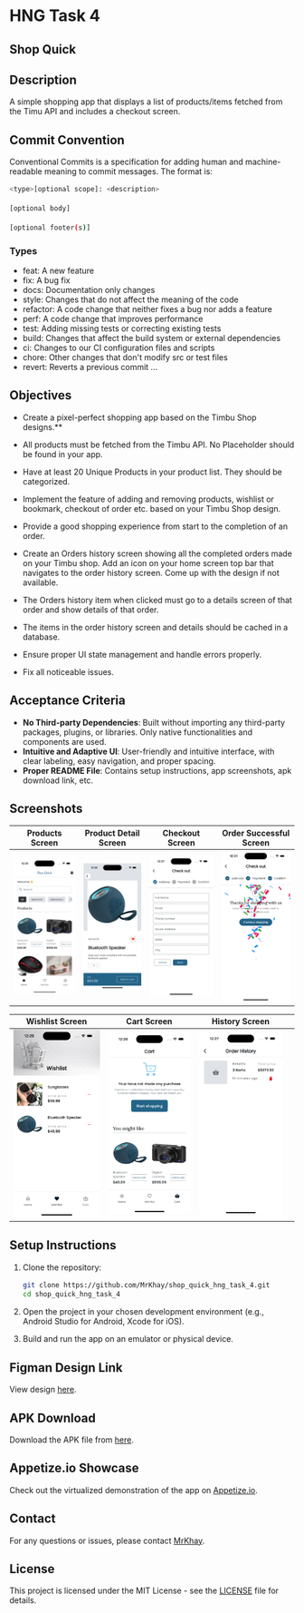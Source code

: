# HNG Task 4

## Shop Quick

## Description

A simple shopping app that displays a list of products/items fetched from the Timu API and includes a checkout screen.

## Commit Convention

Conventional Commits is a specification for adding human and machine-readable meaning to commit messages. The format is:

```bash
<type>[optional scope]: <description>

[optional body]

[optional footer(s)]
```

### Types

- feat: A new feature
- fix: A bug fix
- docs: Documentation only changes
- style: Changes that do not affect the meaning of the code
- refactor: A code change that neither fixes a bug nor adds a feature
- perf: A code change that improves performance
- test: Adding missing tests or correcting existing tests
- build: Changes that affect the build system or external dependencies
- ci: Changes to our CI configuration files and scripts
- chore: Other changes that don't modify src or test files
- revert: Reverts a previous commit
...

## Objectives

- Create a pixel-perfect shopping app based on the Timbu Shop designs.**

- All products must be fetched from the Timbu API. No Placeholder should be found in your app.
- Have at least 20 Unique Products in your product list. They should be categorized.
- Implement the feature of adding and removing products, wishlist or bookmark, checkout of order etc. based on your Timbu Shop design.
- Provide a good shopping experience from start to the completion of an order.
- Create an Orders history screen showing all the completed orders made on your Timbu shop. Add an icon on your home screen top bar that navigates to the order history screen. Come up with the design if not available.
- The Orders history item when clicked must go to a details screen of that order and show details of that order.
- The items in the order history screen and details should be cached in a database.
- Ensure proper UI state management and handle errors properly.
- Fix all noticeable issues.

## Acceptance Criteria

- **No Third-party Dependencies**: Built without importing any third-party packages, plugins, or libraries. Only native functionalities and components are used.
- **Intuitive and Adaptive UI**: User-friendly and intuitive interface, with clear labeling, easy navigation, and proper spacing.
- **Proper README File**: Contains setup instructions, app screenshots, apk download link, etc.

## Screenshots

| Products Screen                                                                 | Product Detail Screen                                                             | Checkout Screen                                                                  | Order Successful Screen                                                           |
|---------------------------------------------------------------------------------|----------------------------------------------------------------------------------|----------------------------------------------------------------------------------|-----------------------------------------------------------------------------------|
| ![Products Screen](screenshots/products_screen.png)                             | ![Product Detail Screen](screenshots/product_detail_screen.png)                   | ![Checkout Screen](screenshots/checkout_screen.png)                              | ![Order Successful Screen](screenshots/order_successful_screen.png)               |

| Wishlist Screen                                                                 | Cart Screen                                                                      | History Screen                                                                   |                                                                                   |
|---------------------------------------------------------------------------------|----------------------------------------------------------------------------------|----------------------------------------------------------------------------------|-----------------------------------------------------------------------------------|
| ![Wishlist Screen](screenshots/wishlist_screen.png)                             | ![Cart Screen](screenshots/cart_screen.png)                                       | ![History Screen](screenshots/history_screen.png)                                |                                                                                   |

## Setup Instructions

1. Clone the repository:

    ```sh
    git clone https://github.com/MrKhay/shop_quick_hng_task_4.git 
    cd shop_quick_hng_task_4
    ```

2. Open the project in your chosen development environment (e.g., Android Studio for Android, Xcode for iOS).

3. Build and run the app on an emulator or physical device.

## Figman Design Link

View design [here](https://www.figma.com/design/clF99fTP4N8Brmt0PtPz5C/HNG-Internship-projects?node-id=19-3&t=aafjHDWLeTo6Ua7I-0).

## APK Download

Download the APK file from [here](https://github.com/MrKhay/shop_quick_hng_task_4/releases/tag/v1.0.1).

## Appetize.io Showcase

Check out the virtualized demonstration of the app on [Appetize.io](https://appetize.io/app/b_nox3klmvwt3tsd6yip5u4jb6ji).

## Contact

For any questions or issues, please contact [MrKhay](https://x.com/iKhayDev).

## License

This project is licensed under the MIT License - see the [LICENSE](LICENSE) file for details.
